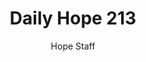 ---
image: /assets/img/daily-hope-default-artwork.png
title: Daily Hope 213
number: 213
categories:
  - Daily Hope
author: Hope Staff
notes: Daily Hope 213
embed: >-
  <iframe style="border-radius:12px" src="https://open.spotify.com/embed/episode/4BObNmFTWeNzm7Z8T34b9I?utm_source=generator" width="100%" height="352" frameBorder="0" allowfullscreen="" allow="autoplay; clipboard-write; encrypted-media; fullscreen; picture-in-picture" loading="lazy"></iframe>
---